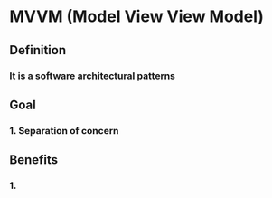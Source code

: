 # MVVM (Model View View Model)

## Definition
### It is a software architectural patterns

## Goal
### 1. Separation of concern

## Benefits
### 1. 

